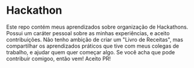 # Hackathon
Este repo contém meus aprendizados sobre organização de Hackathons. Possui um caráter pessoal sobre as minhas experiências, e aceito contribuições.  Não tenho ambição de criar um "Livro de Receitas", mas compartilhar os aprendizados práticos que tive com meus colegas de trabalho, e ajudar quem quer começar algo.  Se você acha que pode contribuir comigoo, então vem! Aceito PR!
